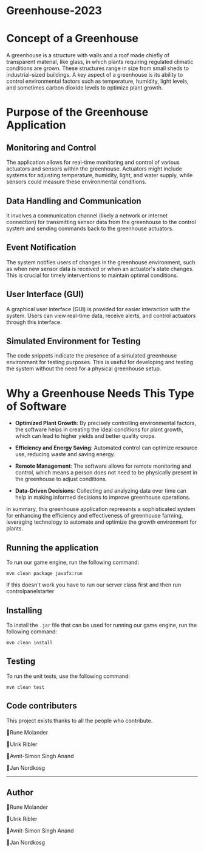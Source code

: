 # Greenhouse-2023
# Concept of a Greenhouse
A greenhouse is a structure with walls and a roof made chiefly of transparent material, like glass, in which plants requiring regulated climatic conditions are grown. These structures range in size from small sheds to industrial-sized buildings. A key aspect of a greenhouse is its ability to control environmental factors such as temperature, humidity, light levels, and sometimes carbon dioxide levels to optimize plant growth.

# Purpose of the Greenhouse Application

## Monitoring and Control
The application allows for real-time monitoring and control of various actuators and sensors within the greenhouse. Actuators might include systems for adjusting temperature, humidity, light, and water supply, while sensors could measure these environmental conditions.

## Data Handling and Communication
It involves a communication channel (likely a network or internet connection) for transmitting sensor data from the greenhouse to the control system and sending commands back to the greenhouse actuators.

## Event Notification
The system notifies users of changes in the greenhouse environment, such as when new sensor data is received or when an actuator's state changes. This is crucial for timely interventions to maintain optimal conditions.

## User Interface (GUI)
A graphical user interface (GUI) is provided for easier interaction with the system. Users can view real-time data, receive alerts, and control actuators through this interface.

## Simulated Environment for Testing
The code snippets indicate the presence of a simulated greenhouse environment for testing purposes. This is useful for developing and testing the system without the need for a physical greenhouse setup.

# Why a Greenhouse Needs This Type of Software

- **Optimized Plant Growth**: By precisely controlling environmental factors, the software helps in creating the ideal conditions for plant growth, which can lead to higher yields and better quality crops.

- **Efficiency and Energy Saving**: Automated control can optimize resource use, reducing waste and saving energy.

- **Remote Management**: The software allows for remote monitoring and control, which means a person does not need to be physically present in the greenhouse to adjust conditions.

- **Data-Driven Decisions**: Collecting and analyzing data over time can help in making informed decisions to improve greenhouse operations.

In summary, this greenhouse application represents a sophisticated system for enhancing the efficiency and effectiveness of greenhouse farming, leveraging technology to automate and optimize the growth environment for plants.

## Running the application

To run our game engine, run the following command:

    mvn clean package javafx:run

If this doesn't work you have to run our server class first and then run controlpanelstarter

## Installing
To install the `.jar` file that can be used for running our game engine, run the following command:

    mvn clean install

## Testing
To run the unit tests, use the following command:

    mvn clean test


## Code contributers
This project exists thanks to all the people who contribute.

👤Rune Molander

👤Ulrik Ribler

👤Avnit-Simon Singh Anand

👤Jan Nordkosg

 
---
## Author

👤Rune Molander

👤Ulrik Ribler

👤Avnit-Simon Singh Anand

👤Jan Nordkosg
